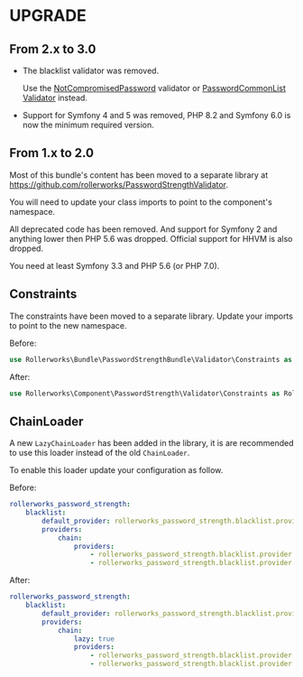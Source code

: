 UPGRADE
=======

From 2.x to 3.0
---------------

* The blacklist validator was removed.

  Use the [NotCompromisedPassword](https://symfony.com/doc/current/reference/constraints/NotCompromisedPassword.html)
  validator or [PasswordCommonList Validator](https://github.com/rollerworks/password-common-list) instead.

* Support for Symfony 4 and 5 was removed, PHP 8.2 and Symfony 6.0 is now the minimum required version.

From 1.x to 2.0
---------------

Most of this bundle's content has been moved to a separate library
at https://github.com/rollerworks/PasswordStrengthValidator.

You will need to update your class imports to point to the component's
namespace.

All deprecated code has been removed. And support for Symfony 2 and anything
lower then PHP 5.6 was dropped. Official support for HHVM is also dropped.

You need at least Symfony 3.3 and PHP 5.6 (or PHP 7.0).

Constraints
-----------

The constraints have been moved to a separate library.
Update your imports to point to the new namespace.

Before:

```php
use Rollerworks\Bundle\PasswordStrengthBundle\Validator\Constraints as RollerworksPassword;
```

After:

```php
use Rollerworks\Component\PasswordStrength\Validator\Constraints as RollerworksPassword;
```

ChainLoader
-----------

A new `LazyChainLoader` has been added in the library, it is are recommended
to use this loader instead of the old `ChainLoader`.

To enable this loader update your configuration as follow.

Before:

```yaml
rollerworks_password_strength:
    blacklist:
        default_provider: rollerworks_password_strength.blacklist.provider.sqlite
        providers:
            chain:
                providers:
                    - rollerworks_password_strength.blacklist.provider.array
                    - rollerworks_password_strength.blacklist.provider.sqlite
```

After:

```yaml
rollerworks_password_strength:
    blacklist:
        default_provider: rollerworks_password_strength.blacklist.provider.sqlite
        providers:
            chain:
                lazy: true
                providers:
                    - rollerworks_password_strength.blacklist.provider.array
                    - rollerworks_password_strength.blacklist.provider.sqlite
```
